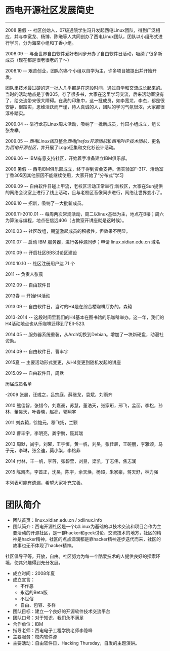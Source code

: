 # 西电开源社区发展简史
---

2008 暑假  -- 社区创始人，07级通院学生冯升发起西电Linux团队，得到广泛相应，并与李宽龙、杨博、陈曦等人共同创办了西电Linux团队，团队以小组形式进行学习，分为海棠小组和丁香小组。

2008.09    -- 与全世界自由软件爱好者同步开办了自由软件日活动，吸纳了很多新成员（现在都是很老很老的了～）

2008.10    -- 艰苦创业，团队的各个小组以自学为主，许多项目被提出并开始开发。

团队里技术最过硬的这一批人几乎都是在这段时间，通过自学和交流成长起来的。当时的活动地点是丁香305，存了很多书，大家在这里学习交流，后来活动室没有了，给交流带来很大障碍。在我的印象中，这一批成员，如李宽龙，李杰，都是很安静，很踏实，思维活跃而严谨，待人真诚的人，团队的学习气氛很浓，大家都很淳朴踏实。


2009.04    -- 举行龙芯Linux周末活动，吸纳了一批新成员，竹园小组成立，组长张龙攀。

2009.05    -- *西电Linux团队*整合*西电firefox开源团队*和*西电PHP技术团队*，更名为*西电开源社区*，并开展了Logo征集和文化衫设计活动。

2009.06    -- IBM有意支持社区，开始着手准备建立IBM俱乐部。

2009 暑假  -- 西电IBM俱乐部成立，终于得到资金支持。但实验室F-317、活动室丁香305因其他原因不能继续使用，大家开始了“分布式”学习

2009.09    -- 自由软件日碰上甲流，老校区活动正常举行;新校区，大家在Sun提供的网络会议室上进行了线上活动，且与老校区音像同步进行，网络让世界变小了。

2009.10    -- 招新，吸纳了一大批新成员。

2009.11-2010.01  -- 每周两次常规活动，周二以linux基础为主，地点在B楼；周六为算法与编程，地点在信远406（占教室开讲座就是这时候）。

2010.03    -- 社区改组，期望激起成员的积极性，但效果不明显。

2010.07    -- 启动 IBM 服务器，进行各种源同步；申请 linux.xidian.edu.cn 域名

2010.09    -- 开启社区BBS讨论区建设

2010.10.10 -- 社区注册用户达 71 个

2011       -- 负责人张晨

2012.09    -- 自由软件日

2013春     -- 开始H4活动

2013.09    -- 自由软件日，当时的H4是在综合楼咖啡厅办的，森辕

2013-2014  -- 这段时间里我们的H4基本在图书馆的乐咖啡举办。这一年，我们的H4活动地点也从乐咖啡迁移到了EII-523.

2014.05    -- 服务器系统重装，从Arch切换到Debian。增加了一块新硬盘，动漫社资助。

2014.09    -- 自由软件日，曹丰宇

2015夏  -- 主要活动形式变更，从H4变更到随机发起的讲座

2015.09    -- 自由软件日，周默

历届成员名单

-2009 张晨，汪彧之，吕宗庭，薛继龙，袁斌，刘雨齐
	
2010 熊佳智，张惜今，刘嘉豪，苏慧，董浩天，张家珩，邢飞，孟丽，李松，孙林，董昊天，叶春晓，赵亮，郭翔宇

2011 刘森辕，徐恺元，穆飞扬，兰颢

2012 曹丰宇，李明亮，龚宇鹏，聂其瑞

2013 周默，尚宇，刘曜，王宇恒，黄一帆，刘昊，张佳辰，王碗丽，李雅颂，马子元，李琳，张金迪，莫小柒，李格非

2014 付林，丰一帆，李荇，张碧莹，刘昱，梁凯，丁志伟，焦志润

2015 陈凯杰，李首正，沈昊，陈宇，余天焕，杨超，朱家豪，蒋天舒，林力强

本列表可能有遗漏，希望大家补充完善。

# 团队简介

* 团队首页：linux.xidian.edu.cn / xdlinux.info
* 团队简介：西电开源社区是一个以Linux为基础的以技术交流和项目合作为主要活动的开源社区，是一群hacker和geek讨论、交流技术的地方，社区的精神是hacker精神，社区的点点滴滴都是靠hacker精神逐步迭代而来，社区的故事也无不体现了hacker精神。

社区倡导平等，开放，自由。社区努力为每一个酷爱技术的人提供良好的探索环境，使其兴趣得到充分发展。

* 成立时间：2008年夏
* 成立宣言：
	* 不作恶
	* 永远的Beta版
	* 不世俗
	* 自由、包容、多样
* 团队目标：建立一个良好的开源软件技术交流平台
* 团队口号：对于知识，我们永不满足
* 合作单位：IBM
* 指导老师：西电电子工程学院老师李隐峰
* 主要服务：校内软件源
* 主要活动：自由软件日，Hacking Thursday，自发的主题演讲。
